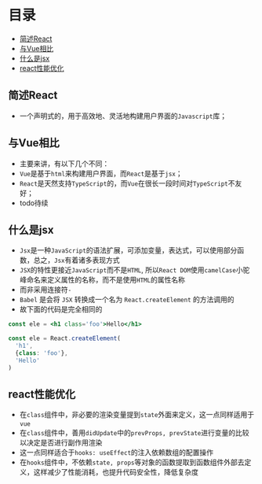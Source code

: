 # 目录

* [简述React](#简述React)
* [与Vue相比](#与Vue相比)
* [什么是jsx](#什么是jsx)
* [react性能优化](#react性能优化)



## 简述React

* 一个声明式的，用于高效地、灵活地构建用户界面的`Javascript`库；


## 与Vue相比

* 主要来讲，有以下几个不同：
* `Vue`是基于`html`来构建用户界面，而`React`是基于`jsx`；
* `React`是天然支持`TypeScript`的，而`Vue`在很长一段时间对`TypeScript`不友好；
* todo待续


## 什么是jsx

* `Jsx`是一种`JavaScript`的语法扩展，可添加变量，表达式，可以使用部分函数，总之，`Jsx`有着诸多表现方式
* `JSX`的特性更接近`JavaScript`而不是`HTML`, 所以`React DOM`使用`camelCase`小驼峰命名来定义属性的名称，而不是使用`HTML`的属性名称</li>
* 而非采用连接符`-`
* `Babel` 是会将 `JSX` 转换成一个名为 `React.createElement` 的方法调用的
* 故下面的代码是完全相同的

```jsx
const ele = <h1 class='foo'>Hello</h1>

const ele = React.createElement(
  'h1',
  {class: 'foo'},
  'Hello'
)
```

## react性能优化

* 在`class`组件中，非必要的渲染变量提到`state`外面来定义，这一点同样适用于`vue`
* 在`class`组件中，善用`didUpdate`中的`prevProps, prevState`进行变量的比较以决定是否进行副作用渲染
* 这一点同样适合于`hooks: useEffect`的注入依赖数组的配置操作
* 在`hooks`组件中，不依赖`state, props`等对象的函数提取到函数组件外部去定义，这样减少了性能消耗，也提升代码安全性，降低复杂度
